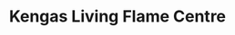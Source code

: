 ---
title: "Kengas Living Flame Centre"
url: /carlisle/kengas-living-flame-centre/
shop: Haushaltsgeräte
---